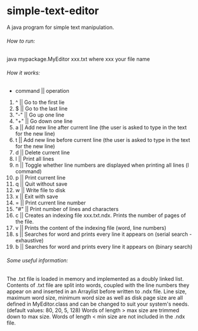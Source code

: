 # simple-text-editor

A java program for simple text manipulation.

###### How to run:

java mypackage.MyEditor xxx.txt
where xxx your file name

###### How it works:

- command || operation
1. ^       || Go to the first lie
2. $       || Go to the last line
3. "-"     || Go up one line
4. "+"     || Go down one line
5. a       || Add new line after current line (the user is asked to type in the text for the new line)
6. t       || Add new line before current line (the user is asked to type in the text for the new line)
7. d       || Delete current line
8. l       || Print all lines
9. n       || Toggle whether line numbers are displayed when printing all lines (l command)
10. p      || Print current line
11. q      || Quit without save
12. w      || Write file to disk
13. x      || Exit with save
14. =      || Print current line number
15. "#"    || Print number of lines and characters
16. c      || Creates an indexing file xxx.txt.ndx. Prints the number of pages of the file.
17. v      || Prints the content of the indexing file (word, line numbers)
18. s      || Searches for word and prints every line it appears on (serial search - exhaustive)
19. b      || Searches for word and prints every line it appears on (binary search)

###### Some useful information:

The .txt file is loaded in memory and implemented as a doubly linked list.
Contents of .txt file are split into words, coupled with the line numbers they appear on and inserted in an Arraylist
before written to .ndx file.
Line size, maximum word size, minimum word size as well as disk page size are all defined in MyEditor.class and can be changed
to suit your system's needs. (default values: 80, 20, 5, 128)
Words of length > max size are trimmed down to max size.
Words of length < min size are not included in the .ndx file.


